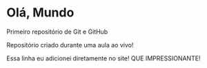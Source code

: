 # Olá, Mundo
Primeiro repositório de Git e GitHub

Repositório criado durante uma aula ao vivo!

Essa linha eu adicionei diretamente no site! QUE IMPRESSIONANTE!